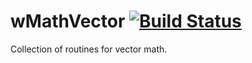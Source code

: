 
# wMathVector [![Build Status](https://travis-ci.org/Wandalen/wMathVector.svg?branch=master)](https://travis-ci.org/Wandalen/wMathVector)

Collection of routines for vector math.





